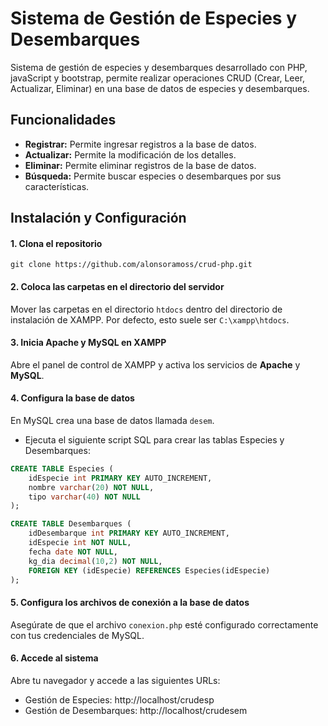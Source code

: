 # Sistema de Gestión de Especies y Desembarques
Sistema de gestión de especies y desembarques desarrollado con PHP, javaScript y bootstrap, permite realizar operaciones CRUD (Crear, Leer, Actualizar, Eliminar) en una base de datos de especies y desembarques.

## Funcionalidades
- **Registrar:** Permite ingresar registros a la base de datos.
- **Actualizar:** Permite la modificación de los detalles.
- **Eliminar:** Permite eliminar registros de la base de datos.
- **Búsqueda:** Permite buscar especies o desembarques por sus características.

## Instalación y Configuración
#### 1. Clona el repositorio
    git clone https://github.com/alonsoramoss/crud-php.git

#### 2. Coloca las carpetas en el directorio del servidor
Mover las carpetas en el directorio `htdocs` dentro del directorio de instalación de XAMPP. Por defecto, esto suele ser `C:\xampp\htdocs`.

#### 3. Inicia Apache y MySQL en XAMPP
Abre el panel de control de XAMPP y activa los servicios de **Apache** y **MySQL**.

#### 4. Configura la base de datos
En MySQL crea una base de datos llamada `desem`.
- Ejecuta el siguiente script SQL para crear las tablas Especies y Desembarques:

```sql
CREATE TABLE Especies (
    idEspecie int PRIMARY KEY AUTO_INCREMENT,
    nombre varchar(20) NOT NULL,
    tipo varchar(40) NOT NULL
);

CREATE TABLE Desembarques (
    idDesembarque int PRIMARY KEY AUTO_INCREMENT,
    idEspecie int NOT NULL,
    fecha date NOT NULL,
    kg_dia decimal(10,2) NOT NULL,
    FOREIGN KEY (idEspecie) REFERENCES Especies(idEspecie)
);
```

#### 5. Configura los archivos de conexión a la base de datos
Asegúrate de que el archivo `conexion.php` esté configurado correctamente con tus credenciales de MySQL.

#### 6. Accede al sistema
Abre tu navegador y accede a las siguientes URLs:
- Gestión de Especies: http://localhost/crudesp
- Gestión de Desembarques: http://localhost/crudesem

